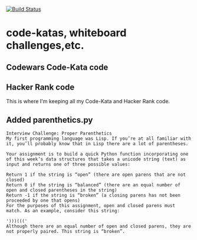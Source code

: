 [![Build Status](https://travis-ci.org/crashtack/code-katas.svg?branch=codewars)](https://travis-ci.org/crashtack/code-katas)

# code-katas, whiteboard challenges,etc.
## Codewars Code-Kata code
## Hacker Rank code

This is where I'm keeping all my Code-Kata and Hacker Rank code.


## Added parenthetics.py
    Interview Challenge: Proper Parenthetics
    My first programming language was Lisp. If you’re at all familiar with it, you’ll probably know that in Lisp there are a lot of parentheses.

    Your assignment is to build a quick Python function incorporating one of this week’s data structures that takes a unicode string (text) as input and returns one of three possible values:

    Return 1 if the string is “open” (there are open parens that are not closed)
    Return 0 if the string is “balanced” (there are an equal number of open and closed parentheses in the string)
    Return -1 if the string is “broken” (a closing parens has not been proceeded by one that opens)
    For the purposes of this assignment, open and closed parens must match. As an example, consider this string:

    ')))((('
    Although there are an equal number of open and closed parens, they are not properly paired. This string is “broken”.

